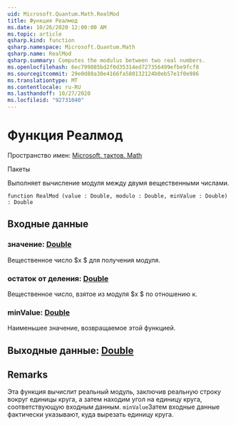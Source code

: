 ```yaml
---
uid: Microsoft.Quantum.Math.RealMod
title: Функция Реалмод
ms.date: 10/26/2020 12:00:00 AM
ms.topic: article
qsharp.kind: function
qsharp.namespace: Microsoft.Quantum.Math
qsharp.name: RealMod
qsharp.summary: Computes the modulus between two real numbers.
ms.openlocfilehash: 6ec799885bd2f0d35314ed727356499efbe9fcf8
ms.sourcegitcommit: 29e0d88a30e4166fa580132124b0eb57e1f0e986
ms.translationtype: MT
ms.contentlocale: ru-RU
ms.lasthandoff: 10/27/2020
ms.locfileid: "92731040"
---
```

# <a name="realmod-function"></a>Функция Реалмод

Пространство имен: [Microsoft. тактов. Math](xref:Microsoft.Quantum.Math)

Пакеты [](https://nuget.org/packages/)


Выполняет вычисление модуля между двумя вещественными числами.

```qsharp
function RealMod (value : Double, modulo : Double, minValue : Double) : Double
```


## <a name="input"></a>Входные данные

### <a name="value--double"></a>значение: [Double](xref:microsoft.quantum.lang-ref.double)

Вещественное число $x $ для получения модуля.


### <a name="modulo--double"></a>остаток от деления: [Double](xref:microsoft.quantum.lang-ref.double)

Вещественное число, взятое из модуля $x $ по отношению к.


### <a name="minvalue--double"></a>minValue: [Double](xref:microsoft.quantum.lang-ref.double)

Наименьшее значение, возвращаемое этой функцией.



## <a name="output--double"></a>Выходные данные: [Double](xref:microsoft.quantum.lang-ref.double)



## <a name="remarks"></a>Remarks

Эта функция вычислит реальный модуль, заключив реальную строку вокруг единицы круга, а затем находим угол на единицу круга, соответствующую входным данным.
`minValue`Затем входные данные фактически указывают, куда вырезать единицу круга.
